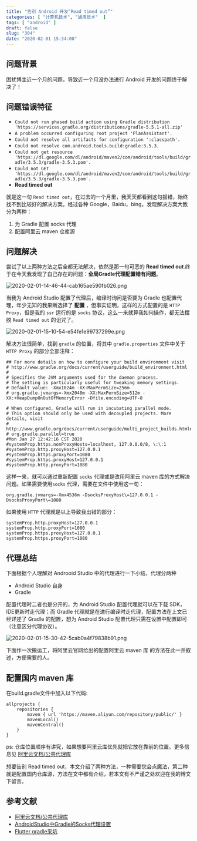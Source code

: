 ```yaml
---
title: "告别 Android 开发“Read timed out”"
categories: [ "计算机技术", "通用技术"  ]
tags: [ "android" ]
draft: false
slug: "304"
date: "2020-02-01 15:34:00"
---
```


## 问题背景

困扰博主近一个月的问题，导致近一个月没办法进行 Android 开发的问题终于解决了！

## 问题错误特征

- `Could not run phased build action using Gradle distribution 'https://services.gradle.org/distributions/gradle-5.5.1-all.zip'`
- `A problem occurred configuring root project 'PlanAssistant'.`
- `Could not resolve all artifacts for configuration ':classpath'.`
- `Could not resolve com.android.tools.build:gradle:3.5.3.`
- `Could not get resource 'https://dl.google.com/dl/android/maven2/com/android/tools/build/gradle/3.5.3/gradle-3.5.3.pom'.`
- `Could not GET 'https://dl.google.com/dl/android/maven2/com/android/tools/build/gradle/3.5.3/gradle-3.5.3.pom'.`
- **Read timed out**

就是这一句 `Read timed out`，在过去的一个月里，我天天都看到这句报错，始终找不到比较好的解决方案。经过各种 Google，Baidu，bing，发现解决方案大致分为两种：

1. 为 Gradle 配置 socks 代理
2. 配置阿里云 maven 仓库源

## 问题解决

尝试了以上两种方法之后全都无法解决，依然是那一句可恶的 **Read timed out**.终于在今天我发现了自己存在的问题：**全局Gradle代理配置错有问题**。

![2020-02-01-14-46-44-cab165ae590fb026.png](https://imagehost-cdn.frytea.com/images/2020/02/01/2020-02-01-14-46-44-cab165ae590fb026.png)

当我为 Android Studio 配置了代理后，编译时询问是否要为 Gradle 也配置代理，年少无知的我果断选择了 **配置** ，但事实证明，这样的方式配置的是 `HTTP Proxy`，但是我的 `ssr` 运行的是 `socks` 协议，这么一来就算我如何操作，都无法摆脱
`Read timed out` 的诅咒了。

![2020-02-01-15-10-54-e54fe1e99737299e.png](https://imagehost-cdn.frytea.com/images/2020/02/01/2020-02-01-15-10-54-e54fe1e99737299e.png)

解决方法很简单，找到 `gradle` 的位置，将其中 `gradle.properties` 文件中关于 `HTTP Proxy` 的部分全部注释：

```
## For more details on how to configure your build environment visit
# http://www.gradle.org/docs/current/userguide/build_environment.html
#
# Specifies the JVM arguments used for the daemon process.
# The setting is particularly useful for tweaking memory settings.
# Default value: -Xmx1024m -XX:MaxPermSize=256m
# org.gradle.jvmargs=-Xmx2048m -XX:MaxPermSize=512m -XX:+HeapDumpOnOutOfMemoryError -Dfile.encoding=UTF-8

# When configured, Gradle will run in incubating parallel mode.
# This option should only be used with decoupled projects. More details, visit
# http://www.gradle.org/docs/current/userguide/multi_project_builds.html#sec:decoupled_projects
# org.gradle.parallel=true
#Mon Jan 27 12:42:16 CST 2020
#systemProp.https.nonProxyHosts=localhost, 127.0.0.0/8, \:\:1
#systemProp.http.proxyHost=127.0.0.1
#systemProp.https.proxyPort=1080
#systemProp.https.proxyHost=127.0.0.1
#systemProp.http.proxyPort=1080
```
这样一来，就可以通过重新配置 `socks` 代理或是改用阿里云 maven 库的方式解决问题。如果需要使用`socks` 代理，需要在文件中使用这一句：

```
org.gradle.jvmargs=-Xmx4536m -DsocksProxyHost\=127.0.0.1 -DsocksProxyPort\=1080
```

如果使用 `HTTP` 代理就是以上导致我出错的部分：

```
systemProp.http.proxyHost=127.0.0.1
systemProp.http.proxyPort=1080
systemProp.https.proxyHost=127.0.0.1
systemProp.https.proxyPort=1080
```

## 代理总结

下面根据个人理解对 Androoid Studio 中的代理进行一下小结，代理分两种

 - Android Studio 自身
- Gradle

配置代理时二者也是分开的，为 Android Studio 配置代理就可以在下载 SDK，IDE更新时走代理；而 Gradle 代理就是在进行编译时走代理，配置方法在上文已经详述了 Gradle 的配置，想为 Android Studio 配置代理只需在设置中配置即可（注意区分代理协议）。

![2020-02-01-15-30-42-5cab0a4f79838b91.png](https://imagehost-cdn.frytea.com/images/2020/02/01/2020-02-01-15-30-42-5cab0a4f79838b91.png)

下面作一次搬运工，将阿里云官网给出的配置阿里云 maven 库 的方法在此一并叙述，方便需要的人。

## 配置国内 maven 库

在build.gradle文件中加入以下代码:

```
allprojects {
    repositories {
        maven { url 'https://maven.aliyun.com/repository/public/' }
        mavenLocal()
        mavenCentral()
    }
}
```

ps: 仓库位置顺序有讲究，如果想要阿里云库优先就把它放在靠前的位置。更多信息见 [阿里云文档/公共代理库](https://help.aliyun.com/document_detail/102512.html?spm=a2c40.aliyun_maven_repo.0.0.36183054QyIwQp)

想要告别 Read timed out，本文介绍了两种方法，一种需要您会点魔法，第二种就是配置国内仓库源，方法在文中都有介绍，若本文有不严谨之处欢迎在我的博文下留言。

## 参考文献

 - [阿里云文档/公共代理库](https://help.aliyun.com/document_detail/102512.html?spm=a2c40.aliyun_maven_repo.0.0.36183054QyIwQp)
 - [AndroidStudio中Gradle的Socks代理设置](https://blog.csdn.net/WittyCollegeStudent/article/details/78954200)
 - [Flutter gradle采坑](https://www.cnblogs.com/lonenysky/p/11531997.html)

